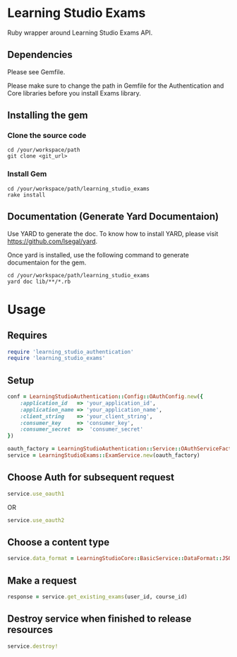 # Learning Studio Exams
Ruby wrapper around Learning Studio Exams API.

## Dependencies
Please see Gemfile.

Please make sure to change the path in Gemfile for the Authentication and Core libraries before you install Exams library.

## Installing the gem

### Clone the source code

    cd /your/workspace/path
    git clone <git_url>

### Install Gem

    cd /your/workspace/path/learning_studio_exams
    rake install

## Documentation (Generate Yard Documentaion)

Use YARD to generate the doc. To know how to install YARD, please visit https://github.com/lsegal/yard.

Once yard is installed, use the following command to generate documentaion for the gem.

    cd /your/workspace/path/learning_studio_exams
    yard doc lib/**/*.rb

# Usage
## Requires
```ruby
require 'learning_studio_authentication'
require 'learning_studio_exams'
```

## Setup

```ruby
conf = LearningStudioAuthentication::Config::OAuthConfig.new({
    :application_id   => 'your_application_id',
    :application_name => 'your_application_name',
    :client_string    => 'your_client_string',
    :consumer_key     => 'consumer_key',
    :consumer_secret  =>  'consumer_secret'
})

oauth_factory = LearningStudioAuthentication::Service::OAuthServiceFactory.new(conf)
service = LearningStudioExams::ExamService.new(oauth_factory)
```

## Choose Auth for subsequent request

```ruby
service.use_oauth1
```
OR

```ruby
service.use_oauth2
```

## Choose a content type
```ruby
service.data_format = LearningStudioCore::BasicService::DataFormat::JSON
```

## Make a request

```ruby
response = service.get_existing_exams(user_id, course_id)
```

## Destroy service when finished to release resources

```ruby
service.destroy!
```

